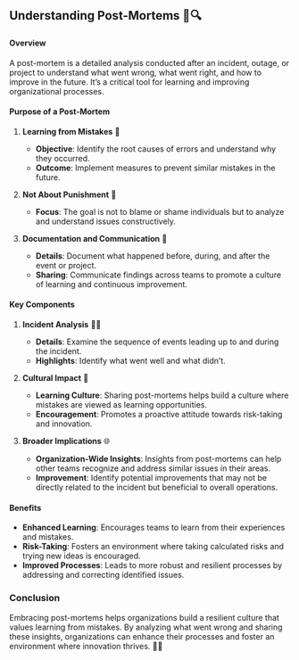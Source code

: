 ## Understanding Post-Mortems 📝🔍

#### Overview

A post-mortem is a detailed analysis conducted after an incident, outage, or project to understand what went wrong, what went right, and how to improve in the future. It’s a critical tool for learning and improving organizational processes.

#### Purpose of a Post-Mortem

1. **Learning from Mistakes** 🧠
   - **Objective**: Identify the root causes of errors and understand why they occurred.
   - **Outcome**: Implement measures to prevent similar mistakes in the future.

2. **Not About Punishment** 🚫
   - **Focus**: The goal is not to blame or shame individuals but to analyze and understand issues constructively.

3. **Documentation and Communication** 📄
   - **Details**: Document what happened before, during, and after the event or project.
   - **Sharing**: Communicate findings across teams to promote a culture of learning and continuous improvement.

#### Key Components

1. **Incident Analysis** 🕵️‍♂️
   - **Details**: Examine the sequence of events leading up to and during the incident.
   - **Highlights**: Identify what went well and what didn’t.

2. **Cultural Impact** 🌟
   - **Learning Culture**: Sharing post-mortems helps build a culture where mistakes are viewed as learning opportunities.
   - **Encouragement**: Promotes a proactive attitude towards risk-taking and innovation.

3. **Broader Implications** 🌐
   - **Organization-Wide Insights**: Insights from post-mortems can help other teams recognize and address similar issues in their areas.
   - **Improvement**: Identify potential improvements that may not be directly related to the incident but beneficial to overall operations.

#### Benefits

- **Enhanced Learning**: Encourages teams to learn from their experiences and mistakes.
- **Risk-Taking**: Fosters an environment where taking calculated risks and trying new ideas is encouraged.
- **Improved Processes**: Leads to more robust and resilient processes by addressing and correcting identified issues.

### Conclusion

Embracing post-mortems helps organizations build a resilient culture that values learning from mistakes. By analyzing what went wrong and sharing these insights, organizations can enhance their processes and foster an environment where innovation thrives. 🌟🔧